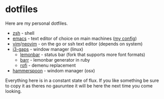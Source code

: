 # dotfiles

Here are my personal dotfiles.
  * [zsh](http://www.zsh.org/) - shell
  * [emacs](https://www.gnu.org/software/emacs/) - text editor of choice on main machines ([my config](https://wolfecub.github.io/dotfiles))
  * [vim](https://github.com/vim/vim)/[neovim](https://github.com/neovim/neovim) - on the go or ssh text editor (depends on system)
  * [i3-gaps](https://github.com/Airblader/i3) - window manager (linux)
    + [lemonbar](https://github.com/krypt-n/bar) - status bar (fork that supports more font formats)
    + [barr](https://github.com/OkayDave/barr) - lemonbar generator in ruby
    + [rofi](https://github.com/DaveDavenport/rofi) - demenu replacement
  * [hammerspoon](https://github.com/hammerspoon/hammerspoon) - windom manager (osx)

Everything here is in a constant state of flux. If you like something be sure to copy it as theres no gauruntee it will be here the next time you come looking.
